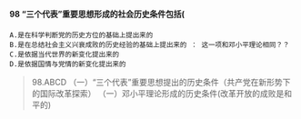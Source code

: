 #### 98 “三个代表”重要思想形成的社会历史条件包括(
    A.是在科学判断党的历史方位的基础上提出来的
    B.是在总结社会主义兴衰成败的历史经验的基础上提出来的 ： 这一项和邓小平理论相同？？
    C.是依据当代世界的新变化提出来的
    D.是依据国情与党情的新变化提出来的
>   98.ABCD
（一）“三个代表”重要思想提出的历史条件（共产党在新形势下的国际改革探索）
（一）邓小平理论形成的历史条件(改革开放的成败是和平的)




















